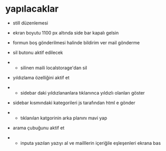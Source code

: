# yapılacaklar

- still düzenlemesi

- ekran boyutu 1100 px altında side bar kapalı gelsin

- formun boş gönderilmesi halinde bildirim ver mail gönderme

- sil butonu aktif edilecek
- - silinen maili localstorage'dan sil

- yıldızlama özelliğini aktif et 
- - sidebar daki yıldızlananlara tıklanınca yıldızlı olanları göster

- sidebar kısmındaki kategorileri js tarafından html e gönder
- - tıklanılan katgorinin arka planını mavi yap

- arama çubuğunu aktif et
- - inputa yazılan yazıyı al ve mailllerin içeriğile eşleşenleri ekrana bas